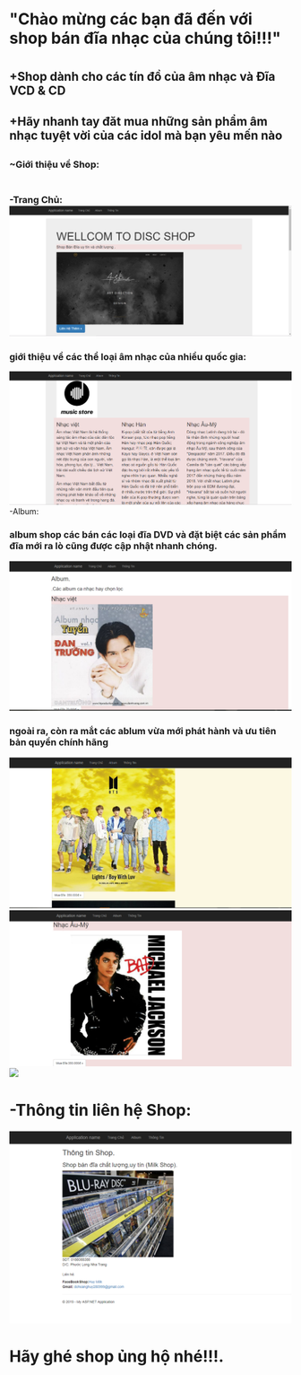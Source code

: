 <h1>"Chào mừng các bạn đã đến với shop bán đĩa nhạc của chúng tôi!!!"<h1>
<h2>+Shop dành cho các tín đồ của âm nhạc và Đĩa VCD & CD<h2>
<h2>+Hãy nhanh tay đăt mua những sản phẩm âm nhạc tuyệt vời của các idol mà bạn yêu mến nào<h2>
<h3>~Giới thiệu về Shop:<h3><br>
-Trang Chủ:<br>
<img src="ShopDia/img/1.png" />
<h3>giới thiệu về các thể loại âm nhạc của nhiều quốc gia:</h3>
<img src="ShopDia/img/2.png" />
-Album:
<h3>album shop các bán các loại đĩa DVD và đặt biệt các sản phẩm đĩa mới ra lò cũng được cập nhật nhanh chóng.</h3>
<img src="ShopDia/img/3.png" />
<h3>ngoài ra, còn ra mắt các ablum vừa mới phát hành và ưu tiên bản quyền chính hãng</h3>
<img src="ShopDia/img/4.png" />
<br>
<img src="ShopDia/img/5.png" />
<br>
 <img src="ShopDia/img/6.png" />
 <br>
 <h1>-Thông tin liên hệ Shop:</h1>
 <img src="ShopDia/img/8.png" /><br>
 <h1> Hãy ghé shop ủng hộ nhé!!!.</h1>
